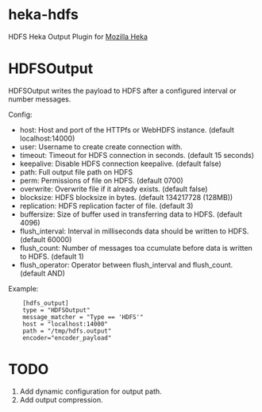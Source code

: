 heka-hdfs
=========
HDFS Heka Output Plugin for [Mozilla Heka](http://hekad.readthedocs.org/)

HDFSOutput
==========
HDFSOutput writes the payload to HDFS after a configured interval or number messages.

Config:
- host: Host and port of the HTTPfs or WebHDFS instance. (default localhost:14000)
- user: Username to create create connection with.
- timeout: Timeout for HDFS connection in seconds. (default 15 seconds)
- keepalive: Disable HDFS connection keepalive. (default false)
- path: Full output file path on HDFS
- perm: Permissions of file on HDFS. (default 0700)
- overwrite: Overwrite file if it already exists. (default false)
- blocksize: HDFS blocksize in bytes. (default 134217728 (128MB))
- replication: HDFS replication facter of file. (default 3)
- buffersize: Size of buffer used in transferring data to HDFS. (default 4096)
- flush_interval: Interval in milliseconds data should be written to HDFS. (default 60000)
- flush_count: Number of messages toa ccumulate before data is written to HDFS. (default 1)
- flush_operator: Operator between flush_interval and flush_count. (default AND)

Example:

        [hdfs_output]
        type = "HDFSOutput"
        message_matcher = "Type == 'HDFS'"
        host = "localhost:14000"
        path = "/tmp/hdfs.output"
        encoder="encoder_payload"

TODO
=====
1. Add dynamic configuration for output path.
2. Add output compression.
